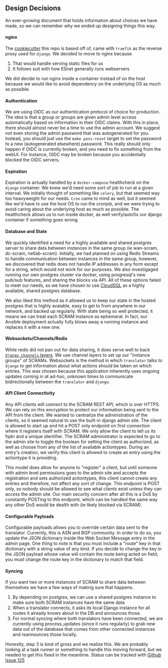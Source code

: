 ## Design Decisions
An ever-growing document that holds information about choices we have made, so we can remember why we ended up designing
things this way.

#### nginx
The [cookiecutter](https://github.com/cookiecutter/cookiecutter-django) this repo is based off of, came with `traefik` 
as the reverse proxy used for `django`. We decided to move to nginx because
1. That would handle serving static files for us
1. It follows suit with how ESnet generally runs webservers

We did decide to run nginx inside a container instead of on the host because we would like to avoid dependency on the
underlying OS as much as possible.

#### Authentication
We are using OIDC as our authentication protocol of choice for production. The idea is that a group or groups are given
admin level access automatically based on information in their OIDC claims. With this in place, there should almost 
never be a time to use the admin account. We suggest not even storing the admin password that was autogenerated for you.
Instead, you should just use the `make pass-reset` target to set the password to a new (autogenerated elsewhere) 
password. This really should only happen if OIDC is currently broken, and you need to fix something from the webUI. For
instance, OIDC may be broken because you accidentally blocked the OIDC servers.

#### Expiration
Expiration is actually handled by a `docker-compose` healthcheck on the `django` container. We knew we'd need some sort
of job to run at a given interval. We initially thought of something like `celery`, but that seemed way too heavyweight
for our needs. `Cron` came to mind as well, but it seemed like we'd have to use the host OS to run the cronjob, and
we were trying to avoid caring about the underlying host as much as possible. The healthcheck allows us to run inside
docker, as well verify/autofix our django container if something goes wrong.

#### Database and State
We quickly identified a need for a highly available and shared postgres server to share data between instances in the 
same group (ie wan-scram, dc-scram, netlab-scram). Initially, we had planned on using Redis Streams to handle 
communication between instances in the same group, however, we discovered that redis does not handle IP addresses in any
form except for a string, which would not work for our purposes. We also investigaged running our own postgres cluster
via docker, using posgresql's new pub/sub features, and sharing the blocks via API. All of these options failed to 
meet our needs, so we have chosen to use [CloudSQL](https://cloud.google.com/sql) as a highly available, shared postgres
database.

We also liked this method as it allowed us to keep our state in the hosted postgres that is highly avaiable, easy to get
to from anywhere in our network, and backed up regularly. With state being so well protected, it means we can treat each
SCRAM instance as ephemeral. In fact, our Ansible deployment actually fully blows away a running instance and replaces 
it with a new one.

#### Websockets/Channels/Redis
While redis did not pan out for data sharing, it does serve well to back 
[`django channels` layers](https://channels.readthedocs.io/en/latest/topics/channel_layers.html). We use channel layers
to set up our "instance groups" of SCRAMs. Websockets is the method in which `translator` talks to `django` to get
information about what actions should be taken on which entries. This was chosen because this application inherently 
uses ongoing updates coming in at ad-hoc, unknown times to communicate bidirectionally between the `translator` and 
`django`.

#### API Client Connectivity
Any API clients will connect to the SCRAM REST API, which is over HTTPS. We can rely on this encryption to protect our
information being sent to the API from the client. We wanted to centralize the administration of the clients, so it 
seemed natural to use the built-in django admin site. The client is allowed to start up and hit a POST only endpoint on
first connection where it registers itself with SCRAM. We only allow the client to tell us its fqdn and a unique 
identifier. The SCRAM administrator is expected to go to the admin site to toggle the boolean for setting the client as 
authorized, as well as choose from any of the list of available actiontypes. During an entry's creation, we verify this
client is allowed to create an entry using the actiontype it is providing.

This model does allow for anyone to "register" a client, but until someone with admin level permissions goes to the admin
site and accepts the registration and sets authorized actiontypes, this client cannot create any entries and therefore,
not affect any sort of change. This endpoint is POST only, so nobody should be allowed to see what clients exist unless
they can access the admin site. Our main security concern after all this is a DoS by constantly POSTing to this endpoint,
which can be handled the same way any other DoS would be dealth with (ie likely blocked via SCRAM).

#### Configurable Payloads
Configurable payloads allows you to override certain data sent to the translator. Currently, this is ASN and BGP community.
In order to do so, you update the JSON dictionary inside the Web Socket Message entry in the admin page. One thing to note
is that you must include a "route" key in that dictionary with a string value of any kind. If you decide to change the 
key in the JSON payload whose value will contain the route being acted on field, you must change the route key in the 
dictionary to match that field.

#### Syncing
If you want two or more instances of SCRAM to share data between themselves we have a few ways of making sure that happens.

1. By depending on postgres, we can use a shared postgres instance to make sure both SCRAM instances have the same data
2. When a translator connects, it asks its local Django instance for all routes it already knows about in the DB and 
   announces those.
3. For normal syncing where both translators have been connected, we are currently using process_updates (since it runs 
   regularly) to grab new data out of the database that comes from other connected instances and reannounces those locally.

Honestly, step 3 is kind of gross and we realize this. We are probably looking at a task runner or something to handle
this moving forward, but we needed to get this fixed in the meantime. Status can be tracked with
[Github Issue 125](https://github.com/esnet-security/SCRAM/issues/125) 
